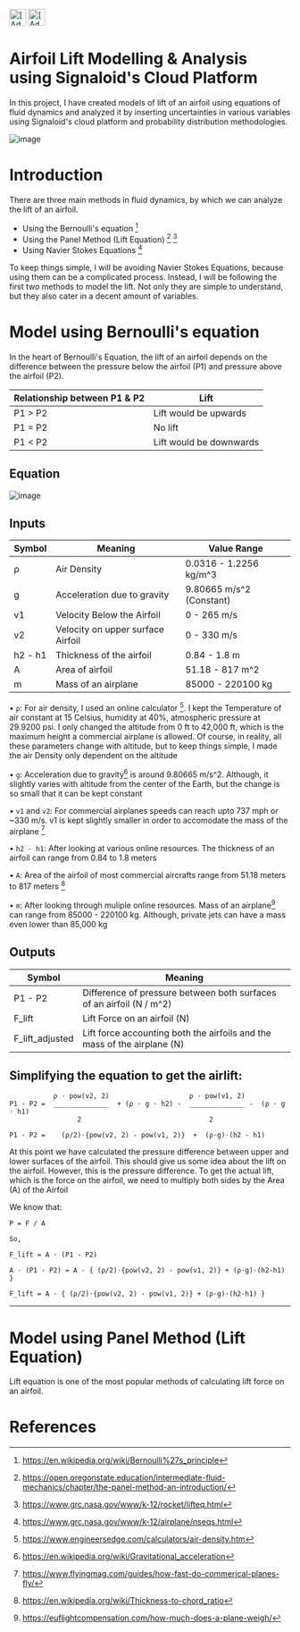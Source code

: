 [<img src="https://assets.signaloid.io/add-to-signaloid-cloud-logo-dark-v6.png#gh-dark-mode-only" alt="[Add to signaloid.io]" height="30">](https://signaloid.io/repositories?connect=https://github.com/signaloid/Signaloid-Demo-General-C#gh-dark-mode-only)
[<img src="https://assets.signaloid.io/add-to-signaloid-cloud-logo-light-v6.png#gh-light-mode-only" alt="[Add to signaloid.io]" height="30">](https://signaloid.io/repositories?connect=https://github.com/signaloid/Signaloid-Demo-General-C#gh-light-mode-only)

# Airfoil Lift Modelling & Analysis using Signaloid's Cloud Platform
In this project, I have created models of lift of an airfoil using equations of fluid dynamics and analyzed it by inserting uncertainties in various variables using Signaloid's cloud platform and probability distribution methodologies.

![image](https://github.com/murtazahussain-1/Airfoil-Lift-Generation-Model/assets/118768714/79308d0d-4ace-4917-8218-50e5d44d76cc)

# Introduction
There are three main methods in fluid dynamics, by which we can analyze the lift of an airfoil.

* Using the Bernoulli's equation [^1]
* Using the Panel Method (Lift Equation) [^2] [^3]
* Using Navier Stokes Equations [^4]

To keep things simple, I will be avoiding Navier Stokes Equations, because using them can be a complicated process. Instead, I will be following the first two methods to model the lift. Not only they are simple to understand, but they also cater in a decent amount of variables.

# Model using Bernoulli's equation
In the heart of Bernoulli's Equation, the lift of an airfoil depends on the difference between the pressure below the airfoil (P1) and pressure above the airfoil (P2).

| Relationship between P1 & P2 | Lift |
| ----------------- | ------------------------------------------------------------------ |
| P1 > P2 | Lift would be upwards |
| P1 = P2 | No lift |
| P1 < P2 | Lift would be downwards |

## Equation
![image](https://github.com/murtazahussain-1/Airfoil-Lift-Generation-Model/assets/118768714/3aa53adb-193e-4ef0-9db7-8c85f4ae2db7)

## Inputs
| Symbol | Meaning | Value Range |
| ------ | ------- |------- |
| ρ | Air Density | 0.0316 - 1.2256 kg/m^3 |
| g | Acceleration due to gravity | 9.80665 m/s^2 (Constant) |
| v1 | Velocity Below the Airfoil | 0 - 265 m/s |
| v2 | Velocity on upper surface Airfoil | 0 - 330 m/s |
| h2 - h1 | Thickness of the airfoil | 0.84 - 1.8 m |
| A | Area of airfoil | 51.18 - 817 m^2|
| m | Mass of an airplane | 85000 - 220100 kg |

• `ρ`: For air density, I used an online calculator [^5]. I kept the Temperature of air constant at 15 Celsius, humidity at 40%, atmospheric pressure at 29.9200 psi. I only changed the altitude from 0 ft to 42,000 ft, which is the maximum height a commercial airplane is allowed. Of course, in reality, all these parameters change with altitude, but to keep things simple, I made the air Density only dependent on the altitude

• `g`:  Acceleration due to gravity[^6] is around 9.80665 m/s^2. Although, it slightly varies with altitude from the center of the Earth, but the change is so small that it can be kept constant

• `v1` and `v2`: For commercial airplanes speeds can reach upto 737 mph or ~330 m/s. v1 is kept slightly smaller in order to accomodate the mass of the airplane [^7]

• `h2 - h1`: After looking at various online resources. The thickness of an airfoil can range from 0.84 to 1.8 meters

• `A`: Area of the airfoil of most commercial aircrafts range from 51.18 meters to 817 meters [^8]

• `m`: After looking through muliple online resources. Mass of an airplane[^9] can range from 85000 - 220100 kg. Although, private jets can have a mass even lower than 85,000 kg

## Outputs
| Symbol | Meaning |
| ------ | ------- |
| P1 - P2 | Difference of pressure between both surfaces of an airfoil (N / m^2) |
| F_lift | Lift Force on an airfoil (N) |
| F_lift_adjusted | Lift force accounting both the airfoils and the mass of the airplane (N) |

## Simplifying the equation to get the airlift:
```             
           ρ ⋅ pow(v2, 2)                    ρ ⋅ pow(v1, 2)
P1 - P2 =  ______________  + (ρ ⋅ g ⋅ h2) -  ______________ -  (ρ ⋅ g ⋅ h1)
                 2                                2      
```
```             
P1 - P2 =    (ρ/2)⋅{pow(v2, 2) - pow(v1, 2)}  +  (ρ⋅g)⋅(h2 - h1)  
```
At this point we have calculated the pressure difference between upper and lower surfaces of the airfoil. This should give us some idea about the lift on the airfoil. However, this is the pressure difference. To get the actual lift, which is the force on the airfoil, we need to multiply both sides by the Area (A) of the Airfoil

We know that:
```
P = F / A

So,

F_lift = A ⋅ (P1 - P2)
```

```
A ⋅ (P1 - P2) = A ⋅ { (ρ/2)⋅{pow(v2, 2) - pow(v1, 2)} + (ρ⋅g)⋅(h2-h1) }  
```

```
F_lift = A ⋅ { (ρ/2)⋅{pow(v2, 2) - pow(v1, 2)} + (ρ⋅g)⋅(h2-h1) }  
```

---
# Model using Panel Method (Lift Equation)
Lift equation is one of the most popular methods of calculating lift force on an airfoil.





# References
[^1]: https://en.wikipedia.org/wiki/Bernoulli%27s_principle
[^2]: https://open.oregonstate.education/intermediate-fluid-mechanics/chapter/the-panel-method-an-introduction/
[^3]: https://www.grc.nasa.gov/www/k-12/rocket/lifteq.html
[^4]: https://www.grc.nasa.gov/www/k-12/airplane/nseqs.html
[^5]: https://www.engineersedge.com/calculators/air-density.htm 
[^6]: https://en.wikipedia.org/wiki/Gravitational_acceleration
[^7]: https://www.flyingmag.com/guides/how-fast-do-commerical-planes-fly/
[^8]: https://en.wikipedia.org/wiki/Thickness-to-chord_ratio
[^9]: https://euflightcompensation.com/how-much-does-a-plane-weigh/
